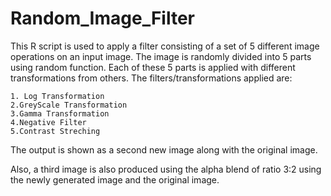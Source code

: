# Random_Image_Filter

This R script is used to apply a filter consisting of a set of 5 different image operations on an input image.
The image is randomly divided into 5 parts using random function. Each of these 5 parts is applied with different transformations from others.
The filters/transformations applied are:

    1. Log Transformation
    2.GreyScale Transformation
    3.Gamma Transformation
    4.Negative Filter
    5.Contrast Streching
  
The output is shown as a second new image along with the original image.

Also, a third image is also produced using the alpha blend of ratio 3:2 using the newly generated image and the original image.
